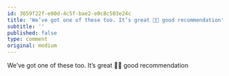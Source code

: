 ```yaml
---
id: 3059f22f-e00d-4c5f-bae2-e0c8c503e24c
title: 'We’ve got one of these too. It’s great 👍🏼 good recommendation'
subtitle: ''
published: false
type: comment
original: medium
---
```




We’ve got one of these too. It’s great 👍🏼 good recommendation

